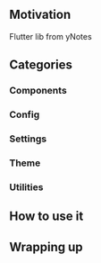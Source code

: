 ## Motivation

Flutter lib from yNotes

## Categories

### Components

### Config

### Settings

### Theme

### Utilities

## How to use it

## Wrapping up
